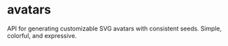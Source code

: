 # avatars
API for generating customizable SVG avatars with consistent seeds. Simple, colorful, and expressive.
